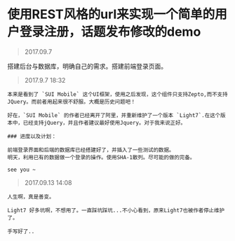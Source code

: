 # 使用REST风格的url来实现一个简单的用户登录注册，话题发布修改的demo

> 2017.09.7

搭建后台与数据库，明确自己的需求。搭建前端登录页面。

> 2017.9.7 18:32

    本来是看到了 `SUI Mobile` 这个UI框架，使用之后发现，这个组件只支持Zepto,而不支持 JQuery。而前者用起来很不舒服。大概是历史问题吧！
    
    好在，`SUI Mobile` 的作者已经离开了阿里，并重新维护了一个版本 `Light7`.在这个版本中，已经支持jQuery，并且作者建议最好使用Jquery。对于我来说正好。

    ### 进度以及计划：

    前端登录界面和后端的数据库已经搭建好了，并插入了一些测试的数据。
    明天，利用已有的数据做一个登录的操作。使用SHA-1散列。尽可能的做的完备。

    see you ~

> 2017.09.13 14:08

    人生啊，真是善变。

    Light7 好多坑啊，不想用了。一直踩坑踩坑...不小心看到，原来Light7也被作者停止维护了。

    手写好了..
    